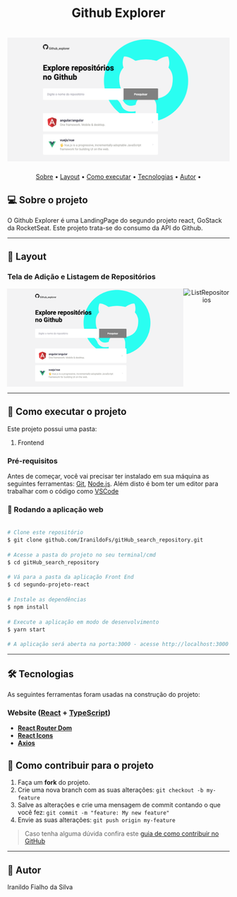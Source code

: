 <h1 align="center"> Github Explorer
</h1>

<h1 align="center">
    <img alt="GitHubRepository" title="#GoStack" src="./assets/banner.png" />
</h1>

<p align="center">
 <a href="#-sobre-o-projeto">Sobre</a> •
 <a href="#-layout">Layout</a> • 
 <a href="#-como-executar-o-projeto">Como executar</a> • 
 <a href="#-tecnologias">Tecnologias</a> • 
 <a href="#-autor">Autor</a> • 
</p>


## 💻 Sobre o projeto

O Github Explorer é uma LandingPage do segundo projeto react, GoStack da RocketSeat. Este projeto trata-se do consumo da API do Github.


---

## 🎨 Layout

### Tela de Adição e Listagem de Repositórios

<p align="center" style="display: flex; align-items: flex-start; justify-content: center;">
  <img alt="Repositorios" title="#goStack" src="./assets/banner.png" width="400px">

  <img alt="ListRepositorios" title="#goStack" src="./assets/banner1.png" width="400px">
</p>

---

## 🚀 Como executar o projeto

Este projeto possui uma pasta:

1. Frontend 

### Pré-requisitos

Antes de começar, você vai precisar ter instalado em sua máquina as seguintes ferramentas:
[Git](https://git-scm.com), [Node.js](https://nodejs.org/en/). 
Além disto é bom ter um editor para trabalhar com o código como [VSCode](https://code.visualstudio.com/)

### 🧭 Rodando a aplicação web

```bash

# Clone este repositório
$ git clone github.com/IranildoFs/gitHub_search_repository.git

# Acesse a pasta do projeto no seu terminal/cmd
$ cd gitHub_search_repository

# Vá para a pasta da aplicação Front End
$ cd segundo-projeto-react

# Instale as dependências
$ npm install

# Execute a aplicação em modo de desenvolvimento
$ yarn start 

# A aplicação será aberta na porta:3000 - acesse http://localhost:3000

```

---

## 🛠 Tecnologias

As seguintes ferramentas foram usadas na construção do projeto:

### **Website**  ([React](https://reactjs.org/)  +  [TypeScript](https://www.typescriptlang.org/))

-   **[React Router Dom](https://github.com/ReactTraining/react-router/tree/master/packages/react-router-dom)**
-   **[React Icons](https://react-icons.github.io/react-icons/)**
-   **[Axios](https://github.com/axios/axios)**

## 💪 Como contribuir para o projeto

1. Faça um **fork** do projeto.
2. Crie uma nova branch com as suas alterações: `git checkout -b my-feature`
3. Salve as alterações e crie uma mensagem de commit contando o que você fez: `git commit -m "feature: My new feature"`
4. Envie as suas alterações: `git push origin my-feature`
> Caso tenha alguma dúvida confira este [guia de como contribuir no GitHub](./CONTRIBUTING.md)

---

## 🦸 Autor

Iranildo Fialho da Silva



